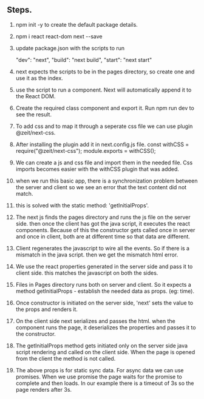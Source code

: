 ## Steps.

1. npm init -y 
to create the default package details.

2. npm i react react-dom next --save

3. update package.json with the scripts to run

    "dev": "next",
    "build": "next build",
    "start": "next start"

4. next expects the scripts to be in the pages directory, so create one and use it as the index.

5. use the script to run a component. Next will automatically append it to the React DOM.

6. Create the required class component and export it. Run npm run dev to see the result.

7. To add css and to map it through a seperate css file we can use plugin @zeit/next-css.

8. After installing the plugin add it in next.config.js file.
        const withCSS = require("@zeit/next-css");
        module.exports = withCSS();

9. We can create a js and css file and import them in the needed file. Css imports becomes easier with the withCSS plugin that was added.

10. when we run this basic app, there is a synchronization problem between the server and client so we see an error that the text content did not match.

11. this is solved with the static method: 'getInitialProps'.

12. The next js finds the pages directory and runs the js file on the server side. then once the client has got the java script, it executes the react components. Because of this the constructor gets called once in server and once in client, both are at different time so that data are different.

13. Client regenerates the javascript to wire all the events. So if there is a mismatch in the java script. then we get the mismatch html error.

14. We use the react properties generated in the server side and pass it to client side. this matches the javascript on both the sides.

15. Files in Pages directory runs both on server and client. So it expects a method getInitialProps - establish the needed data as props. (eg: time).

16. Once constructor is initiated on the server side, 'next' sets the value to the props and renders it.

17. On the client side next serializes and passes the html.
when the component runs the page, it deserializes the properties and passes it to the constructor.

18. The getInitialProps method gets initiated only on the server side java script rendering and called on the client side. When the page is opened from the client the method is not called.

19. The above props is for static sync data. For async data we can use promises. When we use promise the page waits for the promise to complete and then loads.
In our example there is a timeout of 3s so the page renders after 3s.